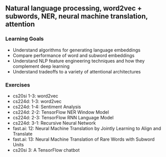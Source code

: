 ## Natural language processing, word2vec + subwords, NER, neural machine translation, attention

### Learning Goals

- Understand algorithms for generating language embeddings
- Compare performance of word and subword embeddings
- Understand NLP feature engineering techniques and how they complement deep learning
- Understand tradeoffs to a variety of attentional architectures

### Exercises

- cs20si 1-3: word2vec
- cs224d: 1-3: word2vec
- cs224d: 1-4: Sentiment Analysis
- cs224d: 2-2: TensorFlow NER Window Model
- cs224d: 2-3: TensorFlow RNN Language Model
- cs224d: 3-1: Recursive Neural Network
- fast.ai: 12: Neural Machine Translation by Jointly Learning to Align and Translate
- fast.ai: 13: Neural Machine Translation of Rare Words with Subword Units
- cs20si 3: A TensorFlow chatbot
